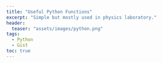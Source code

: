 ```yaml
---
title: "Useful Python Functions"
excerpt: "Simple but mostly used in physics laboratory."
header:
  teaser: "assets/images/python.png"
tags:
  - Python
  - Gist
toc: true
---
```



<script src="https://gist.github.com/MShirazAhmad/c4b24bca386d21f4c502547c8c6e54d0.js"></script>

<script src="https://gist.github.com/MShirazAhmad/45218a81e15577944bd3bd029b7c4af1.js"></script>

<script src="https://gist.github.com/MShirazAhmad/04fd1e98cc886637d662cf392ee47905.js"></script>

<script src="https://gist.github.com/MShirazAhmad/50a168e59278ae98d7a0bc6cb56bc7e6.js"></script>

<script src="https://gist.github.com/MShirazAhmad/da4c552be0aa70756b6cd8c1989d257c.js"></script>
